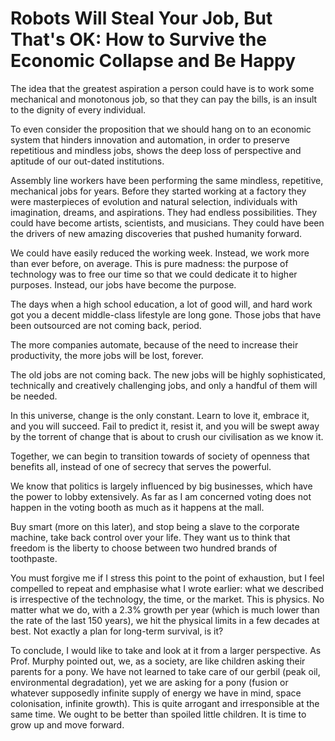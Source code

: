 Robots Will Steal Your Job, But That's OK: How to Survive the Economic Collapse and Be Happy
============================================================================================
The idea that the greatest aspiration a person could have is to work some
mechanical and monotonous job, so that they can pay the bills, is an insult to
the dignity of every individual.


To even consider the proposition that we should hang on to an economic system
that hinders innovation and automation, in order to preserve repetitious and
mindless jobs, shows the deep loss of perspective and aptitude of our out-dated
institutions.


Assembly line workers have been performing the same mindless, repetitive,
mechanical jobs for years. Before they started working at a factory they were
masterpieces of evolution and natural selection, individuals with imagination,
dreams, and aspirations. They had endless possibilities. They could have become
artists, scientists, and musicians. They could have been the drivers of new
amazing discoveries that pushed humanity forward.


We could have easily reduced the working week. Instead, we work more than ever
before, on average. This is pure madness: the purpose of technology was to free
our time so that we could dedicate it to higher purposes. Instead, our jobs have
become the purpose.


The days when a high school education, a lot of good will, and hard work got you
a decent middle-class lifestyle are long gone. Those jobs that have been
outsourced are not coming back, period.


The more companies automate, because of the need to increase their productivity,
the more jobs will be lost, forever.


The old jobs are not coming back. The new jobs will be highly sophisticated,
technically and creatively challenging jobs, and only a handful of them will be
needed.


In this universe, change is the only constant. Learn to love it, embrace it, and
you will succeed. Fail to predict it, resist it, and you will be swept away by
the torrent of change that is about to crush our civilisation as we know it.


Together, we can begin to transition towards of society of openness that
benefits all, instead of one of secrecy that serves the powerful.


We know that politics is largely influenced by big businesses, which have the
power to lobby extensively. As far as I am concerned voting does not happen in
the voting booth as much as it happens at the mall.


Buy smart (more on this later), and stop being a slave to the corporate machine,
take back control over your life. They want us to think that freedom is the
liberty to choose between two hundred brands of toothpaste.


You must forgive me if I stress this point to the point of exhaustion, but I
feel compelled to repeat and emphasise what I wrote earlier: what we described
is irrespective of the technology, the time, or the market. This is physics. No
matter what we do, with a 2.3% growth per year (which is much lower than the
rate of the last 150 years), we hit the physical limits in a few decades at
best. Not exactly a plan for long-term survival, is it?


To conclude, I would like to take and look at it from a larger perspective. As
Prof. Murphy pointed out, we, as a society, are like children asking their
parents for a pony. We have not learned to take care of our gerbil (peak oil,
environmental degradation), yet we are asking for a pony (fusion or whatever
supposedly infinite supply of energy we have in mind, space colonisation,
infinite growth). This is quite arrogant and irresponsible at the same time. We
ought to be better than spoiled little children. It is time to grow up and move
forward.

